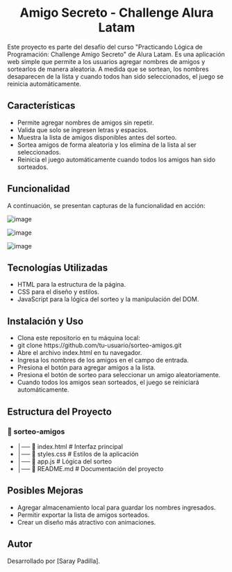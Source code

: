 <h1 align="center">Amigo Secreto - Challenge Alura Latam</h1>

<p>Este proyecto es parte del desafío del curso "Practicando Lógica de Programación: Challenge Amigo Secreto" de Alura Latam.
Es una aplicación web simple que permite a los usuarios agregar nombres de amigos y sortearlos de manera aleatoria. A medida que se sortean, los nombres desaparecen de la lista y cuando todos han sido seleccionados, el juego se reinicia automáticamente.</p>

<h2>Características</h2>
<ul>
  <li>Permite agregar nombres de amigos sin repetir.</li>
  <li>Valida que solo se ingresen letras y espacios.</li>
  <li>Muestra la lista de amigos disponibles antes del sorteo.</li>
  <li>Sortea amigos de forma aleatoria y los elimina de la lista al ser seleccionados.</li>
  <li>Reinicia el juego automáticamente cuando todos los amigos han sido sorteados.</li>
</ul>

<h2>Funcionalidad</h2>
A continuación, se presentan capturas de la funcionalidad en acción:

![image](https://github.com/user-attachments/assets/89433fa2-7352-46b1-80c7-ea700b72f4c3)

![image](https://github.com/user-attachments/assets/b691dec2-bea1-4f0e-88fa-31c9e2557670)

![image](https://github.com/user-attachments/assets/8d5674a4-b936-4399-a65d-dfc0aa9cabcf)

<h2>Tecnologías Utilizadas</h2>
<ul>
  <li>HTML para la estructura de la página.</li>
  <li>CSS para el diseño y estilos.</li>
  <li>JavaScript para la lógica del sorteo y la manipulación del DOM.</li>
</ul>

<h2>Instalación y Uso</h2>
<ul>
<li>Clona este repositorio en tu máquina local:</li>
<li>git clone https://github.com/tu-usuario/sorteo-amigos.git</li>
<li>Abre el archivo index.html en tu navegador.</li>
<li>Ingresa los nombres de los amigos en el campo de entrada.</li>
<li>Presiona el botón para agregar amigos a la lista.</li>
<li>Presiona el botón de sorteo para seleccionar un amigo aleatoriamente.</li>
<li>Cuando todos los amigos sean sorteados, el juego se reiniciará automáticamente.</li>
</ul>

<h2>Estructura del Proyecto</h2>

<h3>📂 sorteo-amigos</h3>
<ul>
<li>│── 📄 index.html    # Interfaz principal</li>
<li>│── 📄 styles.css    # Estilos de la aplicación</li>
<li>│── 📄 app.js        # Lógica del sorteo</li>
<li>│── 📄 README.md     # Documentación del proyecto</li>
</ul>

<h2>Posibles Mejoras</h2>
<ul>
  <li>Agregar almacenamiento local para guardar los nombres ingresados.</li>
  <li>Permitir exportar la lista de amigos sorteados.</li>
  <li>Crear un diseño más atractivo con animaciones.</li>
</ul>

<h2>Autor</h2>
<p>Desarrollado por [Saray Padilla].
